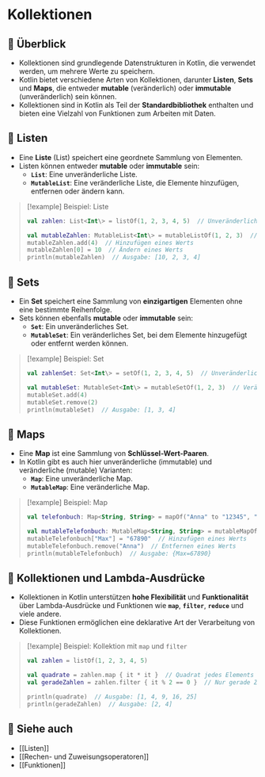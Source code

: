 # Kollektionen

## 🔹 Überblick
- Kollektionen sind grundlegende Datenstrukturen in Kotlin, die verwendet werden, um mehrere Werte zu speichern.
- Kotlin bietet verschiedene Arten von Kollektionen, darunter **Listen**, **Sets** und **Maps**, die entweder **mutable** (veränderlich) oder **immutable** (unveränderlich) sein können.
- Kollektionen sind in Kotlin als Teil der **Standardbibliothek** enthalten und bieten eine Vielzahl von Funktionen zum Arbeiten mit Daten.

## 🔹 Listen
- Eine **Liste** (List) speichert eine geordnete Sammlung von Elementen.
- Listen können entweder **mutable** oder **immutable** sein:
  - **`List`**: Eine unveränderliche Liste.
  - **`MutableList`**: Eine veränderliche Liste, die Elemente hinzufügen, entfernen oder ändern kann.

> [!example] Beispiel: Liste  
> ```kotlin
> val zahlen: List<Int\> = listOf(1, 2, 3, 4, 5)  // Unveränderliche Liste
> 
> val mutableZahlen: MutableList<Int\> = mutableListOf(1, 2, 3)  // Veränderliche Liste
> mutableZahlen.add(4)  // Hinzufügen eines Werts
> mutableZahlen[0] = 10  // Ändern eines Werts
> println(mutableZahlen)  // Ausgabe: [10, 2, 3, 4]
> ```

## 🔹 Sets
- Ein **Set** speichert eine Sammlung von **einzigartigen** Elementen ohne eine bestimmte Reihenfolge.
- Sets können ebenfalls **mutable** oder **immutable** sein:
  - **`Set`**: Ein unveränderliches Set.
  - **`MutableSet`**: Ein veränderliches Set, bei dem Elemente hinzugefügt oder entfernt werden können.

> [!example] Beispiel: Set  
> ```kotlin
> val zahlenSet: Set<Int\> = setOf(1, 2, 3, 4, 5)  // Unveränderliches Set
> 
> val mutableSet: MutableSet<Int\> = mutableSetOf(1, 2, 3)  // Veränderliches Set
> mutableSet.add(4)
> mutableSet.remove(2)
> println(mutableSet)  // Ausgabe: [1, 3, 4]
> ```

## 🔹 Maps
- Eine **Map** ist eine Sammlung von **Schlüssel-Wert-Paaren**.
- In Kotlin gibt es auch hier unveränderliche (immutable) und veränderliche (mutable) Varianten:
  - **`Map`**: Eine unveränderliche Map.
  - **`MutableMap`**: Eine veränderliche Map.

> [!example] Beispiel: Map  
> ```kotlin
> val telefonbuch: Map<String, String> = mapOf("Anna" to "12345", "Max" to "67890")  // Unveränderliche Map
> 
> val mutableTelefonbuch: MutableMap<String, String> = mutableMapOf("Anna" to "12345")
> mutableTelefonbuch["Max"] = "67890"  // Hinzufügen eines Werts
> mutableTelefonbuch.remove("Anna")  // Entfernen eines Werts
> println(mutableTelefonbuch)  // Ausgabe: {Max=67890}
> ```

## 🔹 Kollektionen und Lambda-Ausdrücke
- Kollektionen in Kotlin unterstützen **hohe Flexibilität** und **Funktionalität** über Lambda-Ausdrücke und Funktionen wie **`map`**, **`filter`**, **`reduce`** und viele andere.
- Diese Funktionen ermöglichen eine deklarative Art der Verarbeitung von Kollektionen.

> [!example] Beispiel: Kollektion mit `map` und `filter`  
> ```kotlin
> val zahlen = listOf(1, 2, 3, 4, 5)
> 
> val quadrate = zahlen.map { it * it }  // Quadrat jedes Elements
> val geradeZahlen = zahlen.filter { it % 2 == 0 }  // Nur gerade Zahlen
> 
> println(quadrate)  // Ausgabe: [1, 4, 9, 16, 25]
> println(geradeZahlen)  // Ausgabe: [2, 4]
> ```

## 🔹 Siehe auch
- [[Listen]]
- [[Rechen- und Zuweisungsoperatoren]]
- [[Funktionen]]

